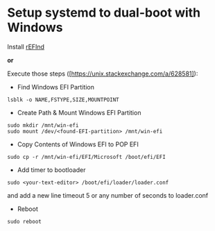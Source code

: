 # Setup systemd to dual-boot with Windows

Install [rEFInd](https://www.rodsbooks.com/refind/)

**or**

Execute those steps ([https://unix.stackexchange.com/a/628581]):

- Find Windows EFI Partition

`lsblk -o NAME,FSTYPE,SIZE,MOUNTPOINT`

- Create Path & Mount Windows EFI Partition

```
sudo mkdir /mnt/win-efi
sudo mount /dev/<found-EFI-partition> /mnt/win-efi
```

- Copy Contents of Windows EFI to POP EFI

`sudo cp -r /mnt/win-efi/EFI/Microsoft /boot/efi/EFI`

- Add timer to bootloader

`sudo <your-text-editor> /boot/efi/loader/loader.conf`

and add a new line timeout 5 or any number of seconds to loader.conf

- Reboot

`sudo reboot`

